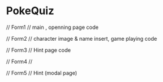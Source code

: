 # PokeQuiz

// Form1
// main , openning page code

// Form2
// character image & name insert, game playing code

// Form3
// Hint page code

// Form4
// 

// Form5
// Hint (modal page)
